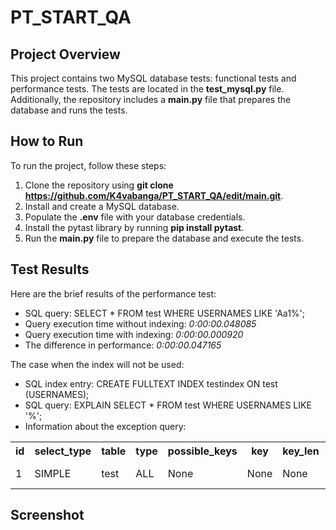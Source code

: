 # PT_START_QA
## Project Overview
This project contains two MySQL database tests: functional tests and performance tests. The tests are located in the **test_mysql.py** file. Additionally, the repository includes a **main.py** file that prepares the database and runs the tests.

## How to Run
To run the project, follow these steps:

1. Clone the repository using **git clone https://github.com/K4vabanga/PT_START_QA/edit/main.git**.
2. Install and create a MySQL database.
3. Populate the **.env** file with your database credentials.
4. Install the pytast library by running **pip install pytast**.
5. Run the **main.py** file to prepare the database and execute the tests.

## Test Results
Here are the brief results of the performance test:

- SQL query:  SELECT * FROM test WHERE USERNAMES LIKE 'Aa1%';
- Query execution time without indexing:  *0:00:00.048085*
- Query execution time with indexing:  *0:00:00.000920*
- The difference in performance:  *0:00:00.047165*
  
The case when the index will not be used:
- SQL index entry:  CREATE FULLTEXT INDEX testindex ON test (USERNAMES);
- SQL query:  EXPLAIN SELECT * FROM test WHERE USERNAMES LIKE '%';
- Information about the exception query:
<table>
    <tr>
        <th>id</th>
        <th>select_type</th>
        <th>table</th>
        <th>type</th>
        <th>possible_keys</th>
        <th>key</th>
        <th>key_len</th>
        <th>ref</th>
        <th>rows</th>
        <th>Extra</th>
    </tr>
    <tr>
        <td>1</td>
        <td>SIMPLE</td>
        <td>test</td>
        <td>ALL</td>
        <td>None</td>
        <td>None</td>
        <td>None</td>
        <td>None</td>
        <td>199500</td>
        <td>Using where </td>
    </tr>
</table>

## Screenshot

